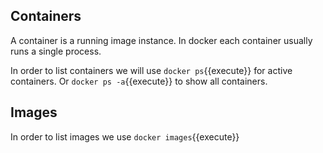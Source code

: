 ## Containers

A container is a running image instance. In docker each container usually runs a single process.

In order to list containers we will use `docker ps`{{execute}} for active containers.
Or `docker ps -a`{{execute}} to show all containers.

## Images

In order to list images we use `docker images`{{execute}}
